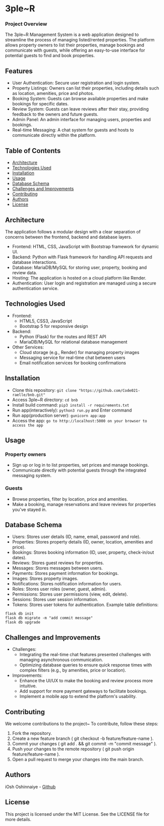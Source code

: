 # 3ple~R

### Project Overview
The 3ple~R Management System is a web application designed to streamline the process of managing listed/rented properties. The platform allows property owners to list their properties, manage bookings and communicate with guests, while offering an easy-to-use interface for potential guests to find and book properties.

## Features
* User Authentication: Secure user registration and login system.
* Property Listings: Owners can list their properties, including details such as location, amenities, price and photos.
* Booking System: Guests can browse available properties and make bookings for specific dates.
* Review System: Guests can leave reviews after their stay, providing feedback to the owners and future guests.
* Admin Panel: An admin interface for managing users, properties and bookings.
* Real-time Messaging: A chat system for guests and hosts to communicate directly within the platform.

## Table of Contents
* [Architecture](#architecture)
* [Technologies Used](#technologies-used)
* [Installation](#installation)
* [Usage](#usage)
* [Database Schema](#database-schema)
* [Challenges and Improvements](#challenges-and-improvements)
* [Contributing](#contributing)
* [Authors](#author)
* [License](#license)

## Architecture
The application follows a modular design with a clear separation of concerns between the frontend, backend and database layers.
* Frontend: HTML, CSS, JavaScript with Bootstrap framework for dynamic UI.
* Backend: Python with Flask framework for handling API requests and database interactions.
* Database: MariaDB/MySQL for storing user, property, booking and review data.
* Hosting: The application is hosted on a cloud platform like Render.
* Authentication: User login and registration are managed using a secure authentication service.

## Technologies Used
* Frontend:
  * HTML5, CSS3, JavaScript
  * Bootstrap 5 for responsive design
* Backend:
  * Python (Flask) for the routes and REST API
  * MariaDB/MySQL for relational database management
* Other Services:
  * Cloud storage (e.g., Render) for managing property images
  * Messaging service for real-time chat between users
  * Email notification services for booking confirmations

## Installation
* Clone this repository: `git clone "https://github.com/Code021-raelle/bnb.git"`
* Access 3ple~R directory: `cd bnb`
* Install build command: `pip3 install -r requirements.txt`
* Run app(interactively): `python3 run.py` and Enter command
* Run app(production server): `gunicorn app:app`
* Access the app: `go to http://localhost:5000 on your browser to access the app`

## Usage
### Property owners
* Sign up or log in to list properties, set prices and manage bookings.
* Communicate directly with potential guests through the integrated messaging system.
### Guests
* Browse properties, filter by location, price and amenities.
* Make a booking, manage reservations and leave reviews for properties you've stayed in.

## Database Schema
* Users: Stores user details (ID, name, email, password and role).
* Properties: Stores property details (ID, owner, location, amenities and price).
* Bookings: Stores booking information (ID, user, property, check-in/out dates).
* Reviews: Stores guest reviews for properties.
* Messages: Stores messages between users.
* Payments: Stores payment information for bookings.
* Images: Stores property images.
* Notifications: Stores notification information for users.
* Roles: Stores user roles (owner, guest, admin).
* Permissions: Stores user permissions (view, edit, delete).
* Sessions: Stores user session information.
* Tokens: Stores user tokens for authentication.
Example table definitions:
```
flask db init
flask db migrate -m "add commit message"
flask db upgrade
```

## Challenges and Improvements
* Challenges:
  + Integrating the real-time chat features presented challenges with managing asynchronous communication.
  + Optimizing database queries to ensure quick response times with complex filters (e.g., by amenities, price or location).
* Improvements:
  + Enhance the UI/UX to make the booking and review process more intuitive.
  + Add support for more payment gateways to facilitate bookings.
  + Implement a mobile app to extend the platform's usability.

## Contributing
We welcome contributions to the project~ To contribute, follow these steps:
1. Fork the repository.
2. Create a new feature branch ( git checkout -b feature/feature-name ).
3. Commit your changes ( git add . && git commit -m "commit message" ).
4. Push your changes to the remote repository ( git push origin feature/feature-name ).
5. Open a pull request to merge your changes into the main branch.

## Authors
iOsh Oshinnaiye - [Github](https://github.com/oshybobo)

## License
This project is licensed under the MIT License. See the LICENSE file for more details.
